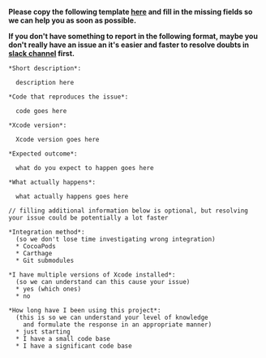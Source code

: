 **Please copy the following template [here](https://github.com/ReactiveX/RxSwift/issues/new) and fill in the missing fields so we can help you as soon as possible.**

**If you don't have something to report in the following format, maybe you don't really have an issue an it's easier and faster to resolve doubts in [slack channel](http://http://slack.rxswift.org/) first.**

```
*Short description*:

  description here

*Code that reproduces the issue*:

  code goes here

*Xcode version*:

  Xcode version goes here

*Expected outcome*:

  what do you expect to happen goes here

*What actually happens*:

  what actually happens goes here

// filling additional information below is optional, but resolving your issue could be potentially a lot faster

*Integration method*:
  (so we don't lose time investigating wrong integration)
  * CocoaPods
  * Carthage
  * Git submodules

*I have multiple versions of Xcode installed*:
  (so we can understand can this cause your issue)
  * yes (which ones)
  * no

*How long have I been using this project*:
  (this is so we can understand your level of knowledge
    and formulate the response in an appropriate manner)
  * just starting
  * I have a small code base
  * I have a significant code base


```
